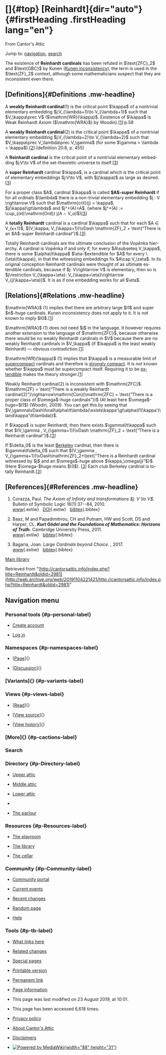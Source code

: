 <div id="mw-page-base" class="noprint">

</div>

<div id="mw-head-base" class="noprint">

</div>

<div id="content" class="mw-body" role="main">

[]{#top}
[Reinhardt]{dir="auto"} {#firstHeading .firstHeading lang="en"}
=======================

<div id="bodyContent" class="mw-body-content">

<div id="siteSub">

From Cantor's Attic

</div>

<div id="contentSub">

</div>

<div id="jump-to-nav" class="mw-jump">

Jump to: [navigation](#mw-navigation), [search](#p-search)

</div>

<div id="mw-content-text" class="mw-content-ltr" lang="en" dir="ltr">

The existence of **Reinhardt cardinals** has been refuted in
\$\\text{ZFC}\_2\$ and \$\\text{GBC}\$ by Kunen ([Kunen
inconsistency](/web/20191104221421/http://cantorsattic.info/Kunen_inconsistency "Kunen inconsistency")),
the term is used in the \$\\text{ZF}\_2\$ context, although some
mathematicians suspect that they are inconsistent even there.

[Definitions]{#Definitions .mw-headline}
----------------------------------------

A **weakly Reinhardt cardinal**(1) is the critical point \$\\kappa\$ of
a nontrivial elementary embedding \$j:V\_{\\lambda+1}\\to
V\_{\\lambda+1}\$ such that \$V\_\\kappa\\prec V\$
(\$\\mathrm{WR}(\\kappa)\$. Existence of \$\\kappa\$ is Weak Reinhardt
Axiom (\$\\mathrm{WRA}\$) by
Woodin).\[[1](#bibkey_Corazza2010:TheAxiomOfInfinityAndJVV)\]:p.58

A **weakly Reinhardt cardinal**(2) is the critical point \$\\kappa\$ of
a nontrivial elementary embedding \$j:V\_{\\lambda+2}\\to
V\_{\\lambda+2}\$ such that \$V\_\\kappa\\prec V\_\\lambda\\prec
V\_\\gamma\$ (for some \$\\gamma &gt; \\lambda &gt;
\\kappa\$).\[[2](#bibkey_Baaz2011:Kurt)\]:(definition 20.6, p. 455)

A **Reinhardt cardinal** is the critical point of a nontrivial
elementary embedding \$j:V\\to V\$ of the set-theoretic universe to
itself.\[[3](#bibkey_Bagaria2017:LargeCardinalsBeyondChoice)\]

A **super Reinhardt** cardinal \$\\kappa\$, is a cardinal which is the
critical point of elementary embeddings \$j:V\\to V\$, with
\$j(\\kappa)\$ as large as
desired.\[[3](#bibkey_Bagaria2017:LargeCardinalsBeyondChoice)\]

For a proper class \$A\$, cardinal \$\\kappa\$ is called **\$A\$-super
Reinhardt** if for all ordinals \$\\lambda\$ there is a non-trivial
elementary embedding \$j : V \\rightarrow V\$ such that
\$\\mathrm{crit}(j) = \\kappa\$, \$j(\\kappa)\\gt\\lambda\$ and
\$j\^+(A)=A\$. (where \$j\^+(A) := \\cup\_{α∈\\mathrm{Ord}} j(A ∩
V\_α)\$)\[[3](#bibkey_Bagaria2017:LargeCardinalsBeyondChoice)\]

A **totally Reinhardt** cardinal is a cardinal \$\\kappa\$ such that for
each \$A ∈ V\_{κ+1}\$, \$(V\_\\kappa, V\_{\\kappa+1})\\vDash
\\mathrm{ZF}\_2 + \\text{“There is an \$A\$-super Reinhardt
cardinal”}\$.\[[3](#bibkey_Bagaria2017:LargeCardinalsBeyondChoice)\]

Totally Reinhardt cardinals are the ultimate conclusion of the Vopěnka
hierarchy. A cardinal is Vopěnka if and only if, for every \$A\\subseteq
V\_\\kappa\$, there is some \$\\alpha\\lt\\kappa\$ \$\\eta-\$extendible
for \$A\$ for every \\(\\eta\\lt\\kappa\\), in that the witnessing
embeddings fix \$A\\cap V\_\\zeta\$. In its original conception
Reinhardt cardinals were thought of as ultimate extendible cardinals,
because if \$j: V\\rightarrow V\$ is elementary, then so is
\$j\\restriction V\_{\\kappa+\\eta}: V\_{\\kappa+\\eta}\\rightarrow
V\_{j(\\kappa+\\eta)}\$. It is as if one embedding works for all
\$\\eta\$.

[Relations]{#Relations .mw-headline}
------------------------------------

\$\\mathrm{WRA}\$ (1) implies thet there are arbitrary large \$I1\$ and
super \$n\$-huge cardinals. Kunen inconsistency does not apply to it. It
is not known to imply
\$I0\$.\[[1](#bibkey_Corazza2010:TheAxiomOfInfinityAndJVV)\]

\$\\mathrm{WRA}\$ (1) does not need \$j\$ in the language. It however
requires another extension to the language of \$\\mathrm{ZFC}\$, because
otherwise there would be no weakly Reinhardt cardinals in \$V\$ because
there are no weakly Reinhardt cardinals in \$V\_\\kappa\$ (if
\$\\kappa\$ is the least weakly Reinhardt) — obvious
contradiction.\[[1](#bibkey_Corazza2010:TheAxiomOfInfinityAndJVV)\]

\$\\mathrm{WR}(\\kappa)\$ (1) implies that \$\\kappa\$ is a measurable
limit of
[supercompact](/web/20191104221421/http://cantorsattic.info/Supercompact "Supercompact")
cardinals and therefore is [strongly
compact](/web/20191104221421/http://cantorsattic.info/Strongly_compact "Strongly compact").
It is not known whether \$\\kappa\$ must be supercompact itself.
Requiring it to be
[extendible](/web/20191104221421/http://cantorsattic.info/Extendible "Extendible")
makes the theory
stronger.\[[1](#bibkey_Corazza2010:TheAxiomOfInfinityAndJVV)\]

Weakly Reinhardt cardinal(2) is inconsistent with \$\\mathrm{ZFC}\$.
\$\\mathrm{ZF} + \\text{“There is a weakly Reinhardt
cardinal(2)”}\\rightarrow\\mathrm{Con}(\\mathrm{ZFC} + \\text{“There is
a proper class of \$\\omega\$-huge cardinals”})\$ (At least here
\$\\omega\$-huge=\$I1\$) (Woodin, 2009). You can get this by seeing that
\$V\_\\gamma\\vDash\\forall\\alpha\\lt\\lambda(\\exists\\kappa'\\gt\\alpha(I1(\\kappa')\\land\\kappa'\\lt\\lambda))\$.

If \$\\kappa\$ is super Reinhardt, then there exists
\$\\gamma\\lt\\kappa\$ such that \$(V\_\\gamma , V\_{\\gamma+1})\\vDash
\\mathrm{ZF}\_2 + \\text{“There is a Reinhardt
cardinal”}\$.\[[3](#bibkey_Bagaria2017:LargeCardinalsBeyondChoice)\]

If \$\\delta\_0\$ is the least
[Berkeley](/web/20191104221421/http://cantorsattic.info/Berkeley "Berkeley")
cardinal, then there is \$\\gamma\\lt\\delta\_0\$ such that
\$(V\_\\gamma , V\_{\\gamma+1})\\vDash\\mathrm{ZF}\_2+\\text{“There is a
Reinhardt cardinal witnessed by \$j\$ and an \$\\omega\$-huge above
\$\\kappa\_\\omega(j)”\$}\$. (Here \$\\omega-\$huge means \$I3\$).
\[[3](#bibkey_Bagaria2017:LargeCardinalsBeyondChoice)\] Each club
Berkeley cardinal is totally
Reinhardt.\[[3](#bibkey_Bagaria2017:LargeCardinalsBeyondChoice)\]

[References]{#References .mw-headline}
--------------------------------------

1.  <div id="bibkey_Corazza2010:TheAxiomOfInfinityAndJVV">

    </div>

    Corazza, Paul. *The Axiom of Infinity and transformations \$j: V
    \\to V\$.* Bulletin of Symbolic Logic 16(1):37--84, 2010.
    [www](http://web.archive.org/web/20191104221421/https://www.math.ucla.edu/~asl/bsl/1601/1601-002.ps){.extiw}   [DOI](http://web.archive.org/web/20191104221421/http://dx.doi.org/10.2178/bsl/1264433797){.extiw}   [bibtex](javascript:bibpopup('@ARTICLE%7BCorazza2010:TheAxiomOfInfinityAndJVV,%20%20%20%20AUTHOR%20=%20%7BCorazza,%20Paul%7D,%3Cbr%3E%20%20%20%20%20TITLE%20=%20%7BThe%20Axiom%20of%20Infinity%20and%20transformations%20$j:%20V%20\to%20V$%7D,%3Cbr%3E%20%20%20JOURNAL%20=%20%7BBulletin%20of%20Symbolic%20Logic%7D,%3Cbr%3E%20%20%20%20VOLUME%20=%20%7B16%7D,%3Cbr%3E%20%20%20%20%20%20YEAR%20=%20%7B2010%7D,%3Cbr%3E%20%20%20%20NUMBER%20=%20%7B1%7D,%3Cbr%3E%20%20%20%20%20PAGES%20=%20%7B37--84%7D,%3Cbr%3E%20%20%20%20%20%20%20DOI%20=%20%7B10.2178/bsl/1264433797%7D,%3Cbr%3E%20%20%20%20%20%20%20URL%20=%20%7Bhttps://www.math.ucla.edu/~asl/bsl/1601/1601-002.ps%7D,%3Cbr%3E%7D')){.bibtex}
2.  <div id="bibkey_Baaz2011:Kurt">

    </div>

    Baaz, M and Papadimitriou, CH and Putnam, HW and Scott, DS and
    Harper, CL. ***Kurt Gödel and the Foundations of Mathematics:
    Horizons of Truth.*** Cambridge University Press, 2011.
    [www](http://web.archive.org/web/20191104221421/https://books.google.pl/books?id=Tg0WXU5\_8EgC){.extiw}   [bibtex](javascript:bibpopup('@book%7BBaaz2011:Kurt,%20%20title=%7BKurt%20Gödel%20and%20the%20Foundations%20of%20Mathematics:%20Horizons%20of%20Truth%7D,%3Cbr%3E%20%20author=%7BBaaz,%20M.%20and%20Papadimitriou,%20C.H.%20and%20Putnam,%20H.W.%20and%20Scott,%20D.S.%20and%20Harper,%20C.L.%7D,%3Cbr%3E%20%20isbn=%7B9781139498432%7D,%3Cbr%3E%20%20url=%7Bhttps://books.google.pl/books?id=Tg0WXU5\_8EgC%7D,%3Cbr%3E%20%20year=%7B2011%7D,%3Cbr%3E%20%20publisher=%7BCambridge%20University%20Press%7D%7D')){.bibtex}
3.  <div id="bibkey_Bagaria2017:LargeCardinalsBeyondChoice">

    </div>

    Bagaria, Joan. *Large Cardinals beyond Choice.* , 2017.
    [www](http://web.archive.org/web/20191104221421/https://events.math.unipd.it/aila2017/sites/default/files/BAGARIA.pdf){.extiw}   [bibtex](javascript:bibpopup('@article%7BBagaria2017:LargeCardinalsBeyondChoice,%20%20author%20=%20%20%20%20%20%20%20%7BBagaria,%20Joan%7D,%3Cbr%3E%20%20title%20=%20%20%20%20%20%20%20%20%7BLarge%20Cardinals%20beyond%20Choice%7D,%3Cbr%3E%20%20year%20=%20%20%20%20%20%20%20%20%20%7B2017%7D,%3Cbr%3E%20%20url%20=%20%20%20%20%20%20%20%20%20%20%7Bhttps://events.math.unipd.it/aila2017/sites/default/files/BAGARIA.pdf%7D%7D')){.bibtex}

[Main
library](/web/20191104221421/http://cantorsattic.info/Library "Library")

</div>

<div class="printfooter">

Retrieved from
"[http://cantorsattic.info/index.php?title=Reinhardt&oldid=2981](http://web.archive.org/web/20191104221421/http://cantorsattic.info/index.php?title=Reinhardt&oldid=2981)"

</div>

<div id="catlinks" class="catlinks catlinks-allhidden">

</div>

<div class="visualClear">

</div>

</div>

</div>

<div id="mw-navigation">

Navigation menu
---------------

<div id="mw-head">

<div id="p-personal" role="navigation"
aria-labelledby="p-personal-label">

### Personal tools {#p-personal-label}

-   <div id="pt-createaccount">

    </div>

    [Create
    account](/web/20191104221421/http://cantorsattic.info/index.php?title=Special:UserLogin&returnto=Reinhardt&type=signup)
-   <div id="pt-login">

    </div>

    [Log
    in](/web/20191104221421/http://cantorsattic.info/index.php?title=Special:UserLogin&returnto=Reinhardt "You are encouraged to log in; however, it is not mandatory [o]")

</div>

<div id="left-navigation">

<div id="p-namespaces" class="vectorTabs" role="navigation"
aria-labelledby="p-namespaces-label">

### Namespaces {#p-namespaces-label}

-   <div id="ca-nstab-main">

    </div>

    [[Page](/web/20191104221421/http://cantorsattic.info/Reinhardt "View the content page [c]")]{}
-   <div id="ca-talk">

    </div>

    [[Discussion](/web/20191104221421/http://cantorsattic.info/index.php?title=Talk:Reinhardt&action=edit&redlink=1 "Discussion about the content page [t]")]{}

</div>

<div id="p-variants" class="vectorMenu emptyPortlet" role="navigation"
aria-labelledby="p-variants-label">

### [Variants]{}[](#) {#p-variants-label}

<div class="menu">

</div>

</div>

</div>

<div id="right-navigation">

<div id="p-views" class="vectorTabs" role="navigation"
aria-labelledby="p-views-label">

### Views {#p-views-label}

-   <div id="ca-view">

    </div>

    [[Read](/web/20191104221421/http://cantorsattic.info/Reinhardt)]{}
-   <div id="ca-viewsource">

    </div>

    [[View
    source](/web/20191104221421/http://cantorsattic.info/index.php?title=Reinhardt&action=edit "This page is protected.
    You can view its source [e]")]{}
-   <div id="ca-history">

    </div>

    [[View
    history](/web/20191104221421/http://cantorsattic.info/index.php?title=Reinhardt&action=history "Past revisions of this page [h]")]{}

</div>

<div id="p-cactions" class="vectorMenu emptyPortlet" role="navigation"
aria-labelledby="p-cactions-label">

### [More]{}[](#) {#p-cactions-label}

<div class="menu">

</div>

</div>

<div id="p-search" role="search">

### Search

<div id="simpleSearch">

</div>

</div>

</div>

</div>

<div id="mw-panel">

<div id="p-logo" role="banner">

[](/web/20191104221421/http://cantorsattic.info/Cantor%27s_Attic "Visit the main page")

</div>

<div id="p-Directory" class="portal" role="navigation"
aria-labelledby="p-Directory-label">

### Directory {#p-Directory-label}

<div class="body">

-   <div id="n-Upper-attic">

    </div>

    [Upper
    attic](/web/20191104221421/http://cantorsattic.info/Upper_attic)
-   <div id="n-Middle-attic">

    </div>

    [Middle
    attic](/web/20191104221421/http://cantorsattic.info/Middle_attic)
-   <div id="n-Lower-attic">

    </div>

    [Lower
    attic](/web/20191104221421/http://cantorsattic.info/Lower_attic)
-   <div id="n-">

    </div>

    [](INVALID-TITLE)
-   <div id="n-The-parlour">

    </div>

    [The parlour](/web/20191104221421/http://cantorsattic.info/Parlour)

</div>

</div>

<div id="p-Resources" class="portal" role="navigation"
aria-labelledby="p-Resources-label">

### Resources {#p-Resources-label}

<div class="body">

-   <div id="n-The-playroom">

    </div>

    [The
    playroom](/web/20191104221421/http://cantorsattic.info/Playroom)
-   <div id="n-The-library">

    </div>

    [The library](/web/20191104221421/http://cantorsattic.info/Library)
-   <div id="n-The-cellar">

    </div>

    [The cellar](/web/20191104221421/http://cantorsattic.info/Cellar)

</div>

</div>

<div id="p-Community" class="portal" role="navigation"
aria-labelledby="p-Community-label">

### Community {#p-Community-label}

<div class="body">

-   <div id="n-portal">

    </div>

    [Community
    portal](/web/20191104221421/http://cantorsattic.info/Cantor%27s_Attic:Community_portal "About the project, what you can do, where to find things")
-   <div id="n-currentevents">

    </div>

    [Current
    events](/web/20191104221421/http://cantorsattic.info/Cantor%27s_Attic:Current_events "Find background information on current events")
-   <div id="n-recentchanges">

    </div>

    [Recent
    changes](/web/20191104221421/http://cantorsattic.info/Special:RecentChanges "A list of recent changes in the wiki [r]")
-   <div id="n-randompage">

    </div>

    [Random
    page](/web/20191104221421/http://cantorsattic.info/Special:Random "Load a random page [x]")
-   <div id="n-help">

    </div>

    [Help](http://web.archive.org/web/20191104221421/https://www.mediawiki.org/wiki/Special:MyLanguage/Help:Contents "The place to find out")

</div>

</div>

<div id="p-tb" class="portal" role="navigation"
aria-labelledby="p-tb-label">

### Tools {#p-tb-label}

<div class="body">

-   <div id="t-whatlinkshere">

    </div>

    [What links
    here](/web/20191104221421/http://cantorsattic.info/Special:WhatLinksHere/Reinhardt "A list of all wiki pages that link here [j]")
-   <div id="t-recentchangeslinked">

    </div>

    [Related
    changes](/web/20191104221421/http://cantorsattic.info/Special:RecentChangesLinked/Reinhardt "Recent changes in pages linked from this page [k]")
-   <div id="t-specialpages">

    </div>

    [Special
    pages](/web/20191104221421/http://cantorsattic.info/Special:SpecialPages "A list of all special pages [q]")
-   <div id="t-print">

    </div>

    [Printable
    version](/web/20191104221421/http://cantorsattic.info/index.php?title=Reinhardt&printable=yes "Printable version of this page [p]")
-   <div id="t-permalink">

    </div>

    [Permanent
    link](/web/20191104221421/http://cantorsattic.info/index.php?title=Reinhardt&oldid=2981 "Permanent link to this revision of the page")
-   <div id="t-info">

    </div>

    [Page
    information](/web/20191104221421/http://cantorsattic.info/index.php?title=Reinhardt&action=info)

</div>

</div>

</div>

</div>

<div id="footer" role="contentinfo">

-   <div id="footer-info-lastmod">

    </div>

    This page was last modified on 23 August 2019, at 10:01.
-   <div id="footer-info-viewcount">

    </div>

    This page has been accessed 6,618 times.

<!-- -->

-   <div id="footer-places-privacy">

    </div>

    [Privacy
    policy](/web/20191104221421/http://cantorsattic.info/Cantor%27s_Attic:Privacy_policy "Cantor's Attic:Privacy policy")
-   <div id="footer-places-about">

    </div>

    [About Cantor's
    Attic](/web/20191104221421/http://cantorsattic.info/Cantor%27s_Attic:About "Cantor's Attic:About")
-   <div id="footer-places-disclaimer">

    </div>

    [Disclaimers](/web/20191104221421/http://cantorsattic.info/Cantor%27s_Attic:General_disclaimer "Cantor's Attic:General disclaimer")

<!-- -->

-   <div id="footer-poweredbyico">

    </div>

    [![Powered by
    MediaWiki](/web/20191104221421im_/http://cantorsattic.info/resources/assets/poweredby_mediawiki_88x31.png){width="88"
    height="31"}](//web.archive.org/web/20191104221421/http://www.mediawiki.org/)

<div style="clear:both">

</div>

</div>
